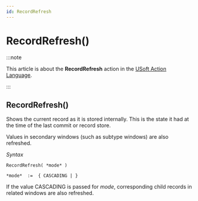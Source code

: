 ```yaml
---
id: RecordRefresh
---
```


# RecordRefresh()




:::note

This article is about the **RecordRefresh** action in the [USoft Action Language](/docs/Task_flow/Action_Language_reference/USoft_Action_Language.md).

:::

## **RecordRefresh()**

Shows the current record as it is stored internally. This is the state it had at the time of the last commit or record store.

Values in secondary windows (such as subtype windows) are also refreshed.

*Syntax*

```
RecordRefresh( *mode* )

*mode*  :=  { CASCADING | }
```

If the value CASCADING is passed for *mode*, corresponding child records in related windows are also refreshed.